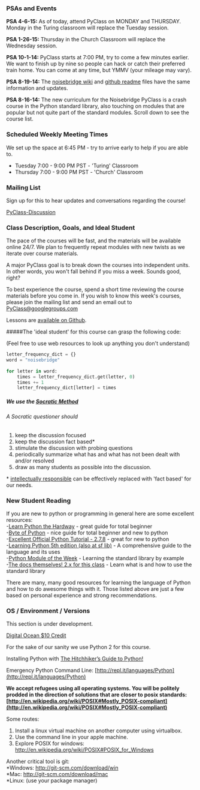 
### PSAs and Events

**PSA 4-6-15:** As of today, attend PyClass on MONDAY and THURSDAY.  Monday in the Turing classroom will replace the Tuesday session.

**PSA 1-26-15:** Thursday in the Church Classroom will replace the Wednesday session.

**PSA 10-1-14:** PyClass starts at 7:00 PM, try to come a few minutes earlier. We want to finish up by nine so people can hack or catch their preferred train home.  You can come at any time, but YMMV (your mileage may vary).

**PSA 8-19-14:** The [noisebridge wiki](https://noisebridge.net/wiki/PyClass) and [github readme](https://github.com/PyClass/PyClass-lesson-plans) files have the same information and updates.

**PSA 8-16-14:** The new curriculum for the Noisebridge PyClass is a crash course in the Python standard library, also touching on modules that are popular but not quite part of the standard modules. Scroll down to see the course list.

### Scheduled Weekly Meeting Times

We set up the space at 6:45 PM - try to arrive early to help if you are able to.

* Tuesday 7:00 - 9:00 PM PST - 'Turing' Classroom
* Thursday 7:00 - 9:00 PM PST - 'Church' Classroom

### Mailing List

Sign up for this to hear updates and conversations regarding the course!

[PyClass-Discussion](http://groups.google.com/group/pyclass)


### Class Description, Goals, and Ideal Student

The pace of the courses will be fast, and the materials will be available online 24/7. We plan to frequently repeat modules with new twists as we iterate over course materials.

A major PyClass goal is to break down the courses into independent units. In other words, you won't fall behind if you miss a week. Sounds good, right?

To best experience the course, spend a short time reviewing the course materials before you come in. If you wish to know this week's courses, please join the mailing list and send an email out to PyClass@googlegroups.com

Lessons are [available on Github](https://github.com/PyClass/PyClassLessons).


#####The 'ideal student' for this course can grasp the following code:

(Feel free to use web resources to look up anything you don't understand)

```python
letter_frequency_dict = {}
word = "noisebridge"
 
for letter in word:
    times = letter_frequency_dict.get(letter, 0)
    times += 1
    letter_frequency_dict[letter] = times
```


##### We use the [Socratic Method](http://www.criticalthinking.org/pages/socratic-teaching/606)
###### A Socratic questioner should 
1. keep the discussion focused
2. keep the discussion fact based\*
3. stimulate the discussion with probing questions
4. periodically summarize what has and what has not been dealt with and/or resolved
5. draw as many students as possible into the discussion.

\* [intellectually responsible](https://en.wikipedia.org/wiki/Intellectual_responsibility) can be effectively replaced with 'fact based' for our needs.

### New Student Reading

If you are new to python or programming in general here are some excellent resources:    
-[Learn Python the Hardway](http://learnpythonthehardway.org/) - great guide for total beginner    
-[Byte of Python](http://www.swaroopch.com/notes/python/) - nice guide for total beginner and new to python    
-[Excellent Official Python Tutorial - 2.7.8](https://docs.python.org/2/tutorial/) - great for new to python    
-[Learning Python 5th edition (also at sf lib)](http://shop.oreilly.com/product/0636920028154.do) - A comprehensive guide to the language and its uses    
-[Python Module of the Week](http://pymotw.com/2/) - Learning the standard library by example    
-[The docs themselves! 2.x for this class](https://www.python.org/doc/) - Learn what is and how to use the standard library

There are many, many good resources for learning the language of Python and how to do awesome things with it.
Those listed above are just a few based on personal experience and strong recommendations.  


###  OS / Environment / Versions

This section is under development.

[Digital Ocean $10 Credit](https://www.digitalocean.com/?refcode=1a1061eaf303)

For the sake of our sanity we use Python 2 for this course.

Installing Python with [The Hitchhiker’s Guide to Python!](http://docs.python-guide.org/en/latest/)

Emergency Python Command Line: [http://repl.it/languages/Python](http://repl.it/languages/Python)


**We accept refugees using all operating systems. You will be politely prodded in the direction of solutions that are closer to posix standards: [http://en.wikipedia.org/wiki/POSIX#Mostly_POSIX-compliant](http://en.wikipedia.org/wiki/POSIX#Mostly_POSIX-compliant)**


Some routes:    
1. Install a linux virtual machine on another computer using virtualbox.    
2. Use the command line in your apple machine.    
3. Explore POSIX for windows: http://en.wikipedia.org/wiki/POSIX#POSIX_for_Windows    
    

Another critical tool is git:    
*Windows: http://git-scm.com/download/win    
*Mac: http://git-scm.com/download/mac    
*Linux: (use your package manager)    

